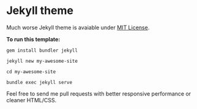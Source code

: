 # Jekyll theme

Much worse Jekyll theme is avaiable under [MIT License](https://opensource.org/licenses/MIT).

**To run this template:**

```
gem install bundler jekyll

jekyll new my-awesome-site

cd my-awesome-site

bundle exec jekyll serve
```

Feel free to send me pull requests with better responsive performance or cleaner HTML/CSS.
